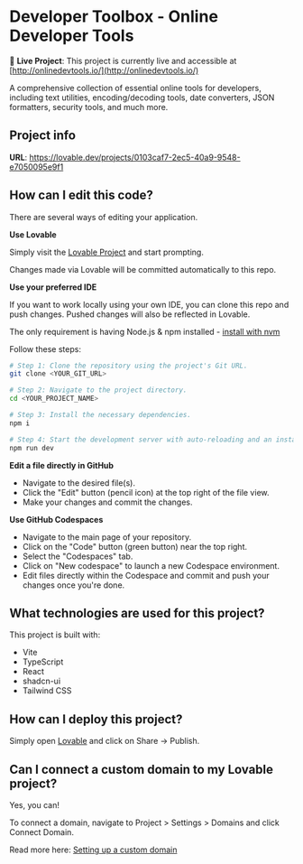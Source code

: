 
# Developer Toolbox - Online Developer Tools

🚀 **Live Project**: This project is currently live and accessible at [http://onlinedevtools.io/](http://onlinedevtools.io/)

A comprehensive collection of essential online tools for developers, including text utilities, encoding/decoding tools, date converters, JSON formatters, security tools, and much more.

## Project info

**URL**: https://lovable.dev/projects/0103caf7-2ec5-40a9-9548-e7050095e9f1

## How can I edit this code?

There are several ways of editing your application.

**Use Lovable**

Simply visit the [Lovable Project](https://lovable.dev/projects/0103caf7-2ec5-40a9-9548-e7050095e9f1) and start prompting.

Changes made via Lovable will be committed automatically to this repo.

**Use your preferred IDE**

If you want to work locally using your own IDE, you can clone this repo and push changes. Pushed changes will also be reflected in Lovable.

The only requirement is having Node.js & npm installed - [install with nvm](https://github.com/nvm-sh/nvm#installing-and-updating)

Follow these steps:

```sh
# Step 1: Clone the repository using the project's Git URL.
git clone <YOUR_GIT_URL>

# Step 2: Navigate to the project directory.
cd <YOUR_PROJECT_NAME>

# Step 3: Install the necessary dependencies.
npm i

# Step 4: Start the development server with auto-reloading and an instant preview.
npm run dev
```

**Edit a file directly in GitHub**

- Navigate to the desired file(s).
- Click the "Edit" button (pencil icon) at the top right of the file view.
- Make your changes and commit the changes.

**Use GitHub Codespaces**

- Navigate to the main page of your repository.
- Click on the "Code" button (green button) near the top right.
- Select the "Codespaces" tab.
- Click on "New codespace" to launch a new Codespace environment.
- Edit files directly within the Codespace and commit and push your changes once you're done.

## What technologies are used for this project?

This project is built with:

- Vite
- TypeScript
- React
- shadcn-ui
- Tailwind CSS

## How can I deploy this project?

Simply open [Lovable](https://lovable.dev/projects/0103caf7-2ec5-40a9-9548-e7050095e9f1) and click on Share -> Publish.

## Can I connect a custom domain to my Lovable project?

Yes, you can!

To connect a domain, navigate to Project > Settings > Domains and click Connect Domain.

Read more here: [Setting up a custom domain](https://docs.lovable.dev/tips-tricks/custom-domain#step-by-step-guide)
